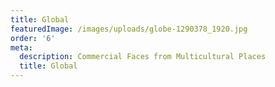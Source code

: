 ```yaml
---
title: Global
featuredImage: /images/uploads/globe-1290378_1920.jpg
order: '6'
meta:
  description: Commercial Faces from Multicultural Places
  title: Global
---
```


